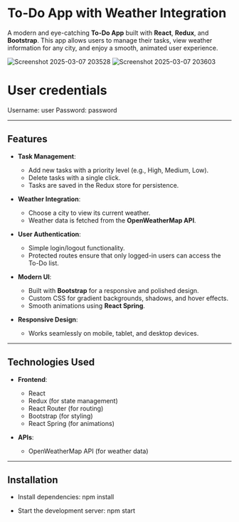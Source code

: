 # To-Do App with Weather Integration

A modern and eye-catching **To-Do App** built with **React**, **Redux**, and **Bootstrap**. This app allows users to manage their tasks, view weather information for any city, and enjoy a smooth, animated user experience.

<!-- Add a screenshot of your app here -->

![Screenshot 2025-03-07 203528](https://github.com/user-attachments/assets/f3f04940-960f-4f53-8e6e-8d8d41c9cf63)
![Screenshot 2025-03-07 203603](https://github.com/user-attachments/assets/fdd2d142-dc4b-4929-95f0-1d6904b68f2b)

# User credentials
Username: user
Password: password

---

## Features

- **Task Management**:
  - Add new tasks with a priority level (e.g., High, Medium, Low).
  - Delete tasks with a single click.
  - Tasks are saved in the Redux store for persistence.

- **Weather Integration**:
  - Choose a city to view its current weather.
  - Weather data is fetched from the **OpenWeatherMap API**.

- **User Authentication**:
  - Simple login/logout functionality.
  - Protected routes ensure that only logged-in users can access the To-Do list.

- **Modern UI**:
  - Built with **Bootstrap** for a responsive and polished design.
  - Custom CSS for gradient backgrounds, shadows, and hover effects.
  - Smooth animations using **React Spring**.

- **Responsive Design**:
  - Works seamlessly on mobile, tablet, and desktop devices.

---

## Technologies Used

- **Frontend**:
  - React
  - Redux (for state management)
  - React Router (for routing)
  - Bootstrap (for styling)
  - React Spring (for animations)

- **APIs**:
  - OpenWeatherMap API (for weather data)

---

## Installation

- Install dependencies:
  npm install

- Start the development server:
  npm start  
